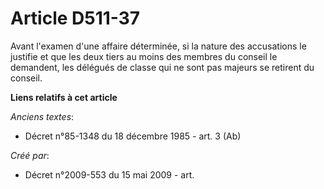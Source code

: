 # Article D511-37

Avant l'examen d'une affaire déterminée, si la nature des accusations le justifie et que les deux tiers au moins des membres
du conseil le demandent, les délégués de classe qui ne sont pas majeurs se retirent du conseil.

**Liens relatifs à cet article**

_Anciens textes_:

  - Décret n°85-1348 du 18 décembre 1985 - art. 3 (Ab)

_Créé par_:

  - Décret n°2009-553 du 15 mai 2009 - art.
